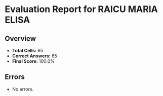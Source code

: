 # Evaluation Report for RAICU MARIA ELISA

## Overview

- **Total Cells:** 65
- **Correct Answers:** 65
- **Final Score:** 100.0%

## Errors

- No errors.